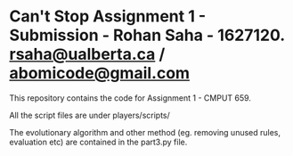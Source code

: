 # Can't Stop Assignment 1 - Submission - Rohan Saha - 1627120. rsaha@ualberta.ca / abomicode@gmail.com
This repository contains the code for Assignment 1 - CMPUT 659.

All the script files are under players/scripts/

The evolutionary algorithm and other method (eg. removing unused rules, evaluation etc) are contained in the part3.py file.
